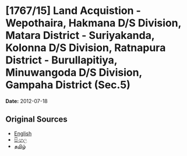 # [1767/15] Land Acquistion - Wepothaira, Hakmana D/S Division, Matara District - Suriyakanda, Kolonna D/S Division, Ratnapura District - Burullapitiya, Minuwangoda D/S Division, Gampaha District (Sec.5)

**Date:** 2012-07-18

## Original Sources

- [English](https://documents.gov.lk/view/extra-gazettes/2012/7/1767-15_E.pdf)
- [සිංහල](https://documents.gov.lk/view/extra-gazettes/2012/7/1767-15_S.pdf)
- [தமிழ்](https://documents.gov.lk/view/extra-gazettes/2012/7/1767-15_T.pdf)
